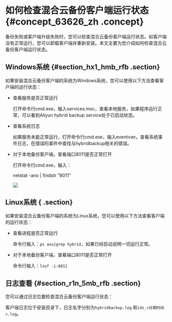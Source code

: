 # 如何检查混合云备份客户端运行状态 {#concept_63626_zh .concept}

备份失败或客户端升级失败时，您可以检查混合云备份客户端运行状态。如客户端没有正常运行，您可以卸载客户端并重新安装。本文主要为您介绍如何检查混合云备份客户端运行状态。

## Windows系统 {#section_hx1_hmb_rfb .section}

如果安装混合云备份客户端的系统为Windows系统，您可以使用以下方法查看客户端的运行状态：

-   查看服务是否正常运行

    打开命令行cmd.exe，输入services.msc，查看本地服务，如果程序运行正常，可以看到Aliyun hybrid backup service处于已启动状态。

-   查看系统日志

    如果服务未能正常运行，打开命令行cmd.exe，输入eventvwr。查看系统事件日志，在错误的事件中查找与hybridbackup相关的错误。

-   对于本地备份客户端，查看端口8011是否正常打开

    打开命令行cmd.exe，输入：

    netstat -ano | findstr “8011”

    ![](http://static-aliyun-doc.oss-cn-hangzhou.aliyuncs.com/assets/img/40364/154691077521563_zh-CN.png)


## Linux系统 { .section}

如果安装混合云备份客户端的系统为Linux系统，您可以使用以下方法查看客户端的运行状态：

-   查看进程是否正常运行

    命令行输入：`ps axu|grep hybrid`，如果已经启动说明一切运行正常。

-   对于本地备份客户端，查看端口8011是否正常打开

    命令行输入：`lsof -i:8011` 


## 日志查看 {#section_r1n_5mb_rfb .section}

您可以通过日志位置检查混合云备份客户端运行状态：

客户端日志位于安装目录下，日志名字分别为`hybridbackup.log` 和`ids_<日期时间>.log`。

